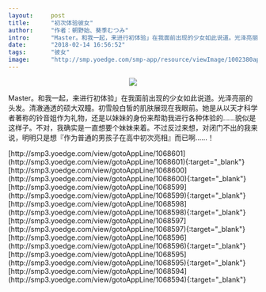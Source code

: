 ```yaml
---
layout:     post
title:      "初次体验彼女"
author:     "作者：朝野始、葵季むつみ"
intro:      "Master。和我一起，来进行初体验」在我面前出现的少女如此说道。光泽亮丽的头发。清澈通透的硕大双瞳。初雪般白皙的肌肤展现在我眼前。她是从以天才科学者著称的铃音姐作为礼物，还是以妹妹的身份来帮助我进行各种体验的……貌似是这样子。不对，我确实是一直想要个妹妹来着。不过反过来想，对闭门不出的我来说，明明只是想『作为普通的男孩子在高中初次亮相』而已啊……！"
date:       "2018-02-14 16:56:52"
tags:       "彼女"
image:      "http://smp.yoedge.com/smp-app/resource/viewImage/1002380appline.png"
---
```

<div style="text-align: center">
<p><img src="http://smp.yoedge.com/smp-app/resource/viewImage/1002380appline.png"/></p>
</div>
<p class="post-meta">
<span>Master。和我一起，来进行初体验」在我面前出现的少女如此说道。光泽亮丽的头发。清澈通透的硕大双瞳。初雪般白皙的肌肤展现在我眼前。她是从以天才科学者著称的铃音姐作为礼物，还是以妹妹的身份来帮助我进行各种体验的……貌似是这样子。不对，我确实是一直想要个妹妹来着。不过反过来想，对闭门不出的我来说，明明只是想『作为普通的男孩子在高中初次亮相』而已啊……！</span>
</p>
[http://smp3.yoedge.com/view/gotoAppLine/1068601](http://smp3.yoedge.com/view/gotoAppLine/1068601){:target="_blank"}
[http://smp3.yoedge.com/view/gotoAppLine/1068600](http://smp3.yoedge.com/view/gotoAppLine/1068600){:target="_blank"}
[http://smp3.yoedge.com/view/gotoAppLine/1068599](http://smp3.yoedge.com/view/gotoAppLine/1068599){:target="_blank"}
[http://smp3.yoedge.com/view/gotoAppLine/1068598](http://smp3.yoedge.com/view/gotoAppLine/1068598){:target="_blank"}
[http://smp3.yoedge.com/view/gotoAppLine/1068597](http://smp3.yoedge.com/view/gotoAppLine/1068597){:target="_blank"}
[http://smp3.yoedge.com/view/gotoAppLine/1068596](http://smp3.yoedge.com/view/gotoAppLine/1068596){:target="_blank"}
[http://smp3.yoedge.com/view/gotoAppLine/1068595](http://smp3.yoedge.com/view/gotoAppLine/1068595){:target="_blank"}
[http://smp3.yoedge.com/view/gotoAppLine/1068594](http://smp3.yoedge.com/view/gotoAppLine/1068594){:target="_blank"}


